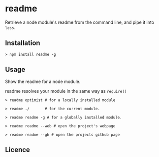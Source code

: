 # readme

Retrieve a node module's readme from the command line, and pipe it into `less`.

## Installation

``` 
> npm install readme -g
```

## Usage

Show the readme for a node module.

readme resolves your module in the same way as `require()`

```
> readme optimist # for a locally installed module

> readme ./       # for the current module.

> readme readme -g # for a globally installed module.

> readme readme --web # open the project's webpage

> readme readme --gh # open the projects github page
```

## Licence

